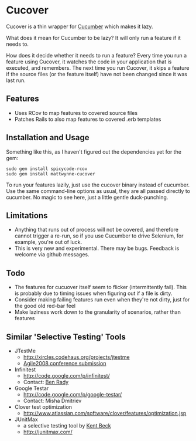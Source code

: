 # Cucover

Cucover is a thin wrapper for [Cucumber](http://github.com/aslakhellesoy/cucumber/tree/master) which makes it lazy.

What does it mean for Cucumber to be lazy? It will only run a feature if it needs to.

How does it decide whether it needs to run a feature? Every time you run a feature using Cucover, it watches the code in your application that is executed, and remembers. The next time you run Cucover, it skips a feature if the source files (or the feature itself) have not been changed since it was last run.

## Features

  * Uses RCov to map features to covered source files
  * Patches Rails to also map features to covered .erb templates

## Installation and Usage

Something like this, as I haven't figured out the dependencies yet for the gem:

    sudo gem install spicycode-rcov
    sudo gem install mattwynne-cucover

To run your features lazily, just use the cucover binary instead of cucumber. Use the same command-line options as usual, they are all passed directly to cucumber. No magic to see here, just a little gentle duck-punching.

## Limitations

  * Anything that runs out of process will not be covered, and therefore cannot trigger a re-run, so if you use Cucumber to drive Selenium, for example, you're out of luck.
  * This is very new and experimental. There may be bugs. Feedback is welcome via github messages.

## Todo
  * The features for cucuover itself seem to flicker (intermittently fail). This is probably due to timing issues when figuring out if a file is dirty.
  * Consider making failing features run even when they're not dirty, just for the good old red-bar feel
  * Make laziness work down to the granularity of scenarios, rather than features
    
## Similar 'Selective Testing' Tools

  * JTestMe
    * http://xircles.codehaus.org/projects/jtestme 
    * [Agile2008 conference submission](http://submissions.agile2008.org/node/3435)
  * Infinitest
    * http://code.google.com/p/infinitest/ 
    * Contact: [Ben Rady](http://submissions.agile2008.org/node/377)
  * Google Testar
    * http://code.google.com/p/google-testar/
    * Contact: Misha Dmitriev
  * Clover test optimization
    * http://www.atlassian.com/software/clover/features/optimization.jsp
  * JUnitMax
    * a selective testing tool by [Kent Beck](http://www.threeriversinstitute.org/blog)
    * http://junitmax.com/

